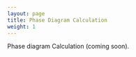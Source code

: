 ```yaml
---
layout: page
title: Phase Diagram Calculation
weight: 1
---
```


Phase diagram Calculation (coming soon).
